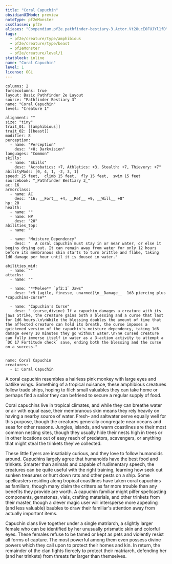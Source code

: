 ```yaml
---
title: "Coral Capuchin"
obsidianUIMode: preview
noteType: pf2eMonster
cssClasses: pf2e
aliases: "Compendium.pf2e.pathfinder-bestiary-3.Actor.Vt28ucE0FUJYl1fD" 
tags:
  - pf2e/creature/type/amphibious
  - pf2e/creature/type/beast
  - pf2eMonster
  - pf2e/creature/level/1
statblock: inline
name: "Coral Capuchin"
level: 1
license: OGL
---
```


```statblock
columns: 2
forcecolumns: true
layout: Basic Pathfinder 2e Layout
source: "Pathfinder Bestiary 3"
name: "Coral Capuchin"
level: "Creature 1"

alignment: ""
size: "tiny"
trait_01: [[amphibious]]
trait_02: [[beast]]
modifier: 8
perception:
  - name: "Perception"
    desc: "+8; Darkvision"
languages: "Common"
skills:
  - name: "Skills"
    desc: "Acrobatics: +7, Athletics: +3, Stealth: +7, Thievery: +7"
abilityMods: [0, 4, 1, -2, 3, 1]
speed: 25 feet,  climb 15 feet,  fly 15 feet,  swim 15 feet
sourcebook: "_Pathfinder Bestiary 3_"
ac: 16
armorclass:
  - name: AC
    desc: "16; __Fort__ +4, __Ref__ +9, __Will__ +8"
hp: 20
health:
  - name: ""
  - name: HP
    desc: "20"
abilities_top:
  - name: ""

  - name: "Moisture Dependency"
    desc: "  A coral capuchin must stay in or near water, or else it begins drying out. It can remain away from water for only 12 hours before its membranous skin starts to turn brittle and flake, taking 1d6 damage per hour until it is doused in water."

abilities_mid:
  - name: ""
attacks:
  - name: ""

  - name: "**Melee** `pf2:1` Jaws"
    desc: "+9 (agile, finesse, unarmed)\n__Damage__  1d8 piercing plus *capuchins-curse*"

  - name: "Capuchin's Curse"
    desc: " (curse,divine) If a capuchin damages a creature with its jaws Strike, the creature gains both a blessing and a curse that last for 1d6 hours.\n\nWhile the blessing doubles the amount of time that the affected creature can hold its breath, the curse imposes a quickened version of the capuchin's moisture dependency, taking 1d6 damage every 10 minutes they go without water.\n\nA cursed creature can fully immerse itself in water as a 3-action activity to attempt a `DC 17 Fortitude check` save, ending both the blessing and the curse on a success."
 
```

```encounter-table
name: Coral Capuchin
creatures:
  - 1: Coral Capuchin
```



A coral capuchin resembles a hairless pink monkey with large eyes and batlike wings. Something of a tropical nuisance, these amphibious creatures follow trade ships, hoping to filch small valuables they can take home or perhaps find a sailor they can befriend to secure a regular supply of food.

Coral capuchins live in tropical climates, and while they can breathe water or air with equal ease, their membranous skin means they rely heavily on having a nearby source of water. Fresh- and saltwater serve equally well for this purpose, though the creatures generally congregate near oceans and seas for other reasons. Jungles, islands, and warm coastlines are their most common nesting sites, though they usually hide their nests high in trees or in other locations out of easy reach of predators, scavengers, or anything that might steal the trinkets they've collected.

These little flyers are insatiably curious, and they love to follow humanoids around. Capuchins largely agree that humanoids have the best food and trinkets. Smarter than animals and capable of rudimentary speech, the creatures can be quite useful with the right training, learning how seek out sunken treasures or hunt down rats and other pests on a ship. Some spellcasters residing along tropical coastlines have taken coral capuchins as familiars, though many claim the critters as far more trouble than any benefits they provide are worth. A capuchin familiar might pilfer spellcasting components, gemstones, vials, crafting materials, and other trinkets from their master, though a clever magic user will intersperse more appealing (and less valuable) baubles to draw their familiar's attention away from actually important items.

Capuchin clans live together under a single matriarch, a slightly larger female who can be identified by her unusually prismatic skin and colorful eyes. These females refuse to be tamed or kept as pets and violently resist all forms of capture. The most powerful among them even possess divine powers which they call upon to protect their homes and kin. In return, the remainder of the clan fights fiercely to protect their matriarch, defending her (and her trinkets) from threats far larger than themselves.
